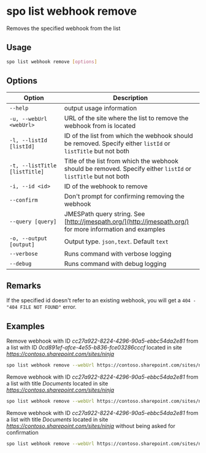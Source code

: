 # spo list webhook remove

Removes the specified webhook from the list

## Usage

```sh
spo list webhook remove [options]
```

## Options

Option|Description
------|-----------
`--help`|output usage information
`-u, --webUrl <webUrl>`|URL of the site where the list to remove the webhook from is located
`-l, --listId [listId]`|ID of the list from which the webhook should be removed. Specify either `listId` or `listTitle` but not both
`-t, --listTitle [listTitle]`|Title of the list from which the webhook should be removed. Specify either `listId` or `listTitle` but not both
`-i, --id <id>`|ID of the webhook to remove
`--confirm`|Don't prompt for confirming removing the webhook
`--query [query]`|JMESPath query string. See [http://jmespath.org/](http://jmespath.org/) for more information and examples
`-o, --output [output]`|Output type. `json,text`. Default `text`
`--verbose`|Runs command with verbose logging
`--debug`|Runs command with debug logging

## Remarks

If the specified id doesn't refer to an existing webhook, you will get a `404 - "404 FILE NOT FOUND"` error.

## Examples

Remove webhook with ID _cc27a922-8224-4296-90a5-ebbc54da2e81_ from a list with ID _0cd891ef-afce-4e55-b836-fce03286cccf_ located in site _https://contoso.sharepoint.com/sites/ninja_

```sh
spo list webhook remove --webUrl https://contoso.sharepoint.com/sites/ninja --listId 0cd891ef-afce-4e55-b836-fce03286cccf --id cc27a922-8224-4296-90a5-ebbc54da2e81
```

Remove webhook with ID _cc27a922-8224-4296-90a5-ebbc54da2e81_ from a list with title _Documents_ located in site _https://contoso.sharepoint.com/sites/ninja_

```sh
spo list webhook remove --webUrl https://contoso.sharepoint.com/sites/ninja --listTitle Documents --id cc27a922-8224-4296-90a5-ebbc54da2e81
```

Remove webhook with ID _cc27a922-8224-4296-90a5-ebbc54da2e81_ from a list with title _Documents_ located in site _https://contoso.sharepoint.com/sites/ninja_ without being asked for confirmation

```sh
spo list webhook remove --webUrl https://contoso.sharepoint.com/sites/ninja --listTitle Documents --id cc27a922-8224-4296-90a5-ebbc54da2e81 --confirm
```